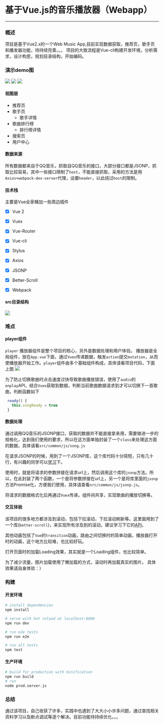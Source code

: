 # 基于Vue.js的音乐播放器（Webapp）

--------
### 概述
项目是基于Vue2.x的一个Web Music App,目前实现数据获取，推荐页，歌手页和播发器功能，待持续完善。。。
项目的大致流程是Vue-cli构建开发环境，分析需求，设计构思，规划目录结构，开始编码。

### 演示demo图
![](./src/common/image/music1.gif)
![](./src/common/image/music2.gif)
![](./src/common/image/music3.gif)

#### 视图层
>
* 推荐页
* 歌手页
  * 歌手详情
* 歌曲排行榜
  * 排行榜详情
* 搜索页
* 用户中心

#### 数据来源
所有数据都来自于QQ音乐，抓取自QQ音乐的接口，大部分接口都是JSONP，抓取比较容易，其中一些接口限制了`host`，不能直接抓取，采用的方法是用`Axios+webpack-dev-server`代理，设置`header`，以此绕过`host`的限制。

#### 技术栈
主要是Vue全家桶加一些周边插件
>
* [x] Vue 2
* [x] Vuex
* [x] Vue-Router
* [x] Vue-cli
* [x] Stylus
* [x] Axios
* [x] JSONP
* [x] Better-Scroll
* [x] Webpack


#### src目录结构
![](./src/common/image/vueDir.jpg)

### 难点

#### player组件
`player` 播放器组件是整个项目的核心，另外是数据处理和用户体验。
播放器是全局组件，放在`App.vue`下面，通过`Vuex`传递数据，触发`action`提交`mutation`，从而使播放器开始工作。`player`组件由多个基础组件构成，具体请看项目代码，下面上图
![](./src/common/image/vueDir2.jpg)

>
为了防止切换歌曲时点击速度过快导致歌曲播放错误，使用了`audio`的`onplay`API，结合`Vuex`获取到数据，判断当前歌曲数据请求到才可以切换下一首歌曲，判断函数如下
``` javascript
 ready() {
   this.songReady = true
 }
```
#### 数据处理
通过调用QQ音乐的JSONP接口，获取的数据并不能直接拿来用，需要做进一步的规格化，达到我们使用的要求，所以在这方面单独封装了一个`class`来处理这方面的数据，具体请看`src/common/js/song.js`

在请求JSONP的时候，用到了一个JSONP库，这个库代码十分简短，只有几十行，有兴趣的同学可以[学习](https://github.com/webmodules/jsonp)下。

使用时，就是将请求的参数拼接在请求url上，然后调用这个库的`jsonp`方法。所以，在此封装了两个函数，一个是将参数拼接在url上，另一个是将库里面的`jsonp`方法Promise化，方便我们使用，具体请查看`src/common/js/jsonp.js`。

将请求的数据格式化后再通过`Vuex`传递，组件间共享，实现歌曲的播放切换等。

#### 交互体验
该项目的很多地方都涉及到滚动，包括下拉滚动，下拉滚动刷新等。这里面用到了一个库(`better-scroll`)，来实现所有涉及到的滚动，建议学习下它的[API](https://github.com/ustbhuangyi/better-scroll)。

其他动画包括了`Vue`的`transition`动画，路由之间切换时的简单动画，播放器打开时的动画，这个地方比较难，也比较好玩。

打开页面时的加载Loading效果，其实就是一个Loading组件，也比较简单。

为了减少流量，图片加载使用了懒加载的方式，滚动时再加载真实的图片。
具体效果请自身体验：）

### 构建
#### 开发环境

``` bash
# install dependencies
npm install

# serve with hot reload at localhost:8080
npm run dev

# run e2e tests
npm run e2e

# run all tests
npm test
```
#### 生产环境

``` bash
# build for production with minification
npm run build
# run
node prod.server.js
```
### 总结
通过该项目，自己收获了许多，实践中也遇到了大大小小许多问题，通过查找相关资料学习以及断点调试等逐个解决。目前功能待持续优化。。。
